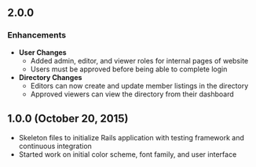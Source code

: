 ## 2.0.0

### Enhancements
- **User Changes**
  - Added admin, editor, and viewer roles for internal pages of website
  - Users must be approved before being able to complete login
- **Directory Changes**
  - Editors can now create and update member listings in the directory
  - Approved viewers can view the directory from their dashboard

## 1.0.0 (October 20, 2015)

- Skeleton files to initialize Rails application with testing framework and continuous integration
- Started work on initial color scheme, font family, and user interface
